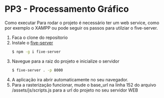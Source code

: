 # PP3 - Processamento Gráfico

Como executar
Para rodar o projeto é necessário ter um web service, como por exemplo o XAMPP ou pode seguir os passos para utilziar o five-server.

1. Faca o clone do repositorio
2. Instale o [five-server](#https://www.npmjs.com/package/five-server)
   ```sh
   $ npm -g i five-server
   ```
3. Navegue para a raiz do projeto e inicialize o servidor
   ```sh
   $ five-server . -p 8000
   ```
4. A aplicação ira abrir automaticamente no seu navegador.
5. Para a rasterização funcionar, mude o base_url na linha 152 do arquivo /assets/js/scripts.js para a url do projeto no seu servidor WEB
